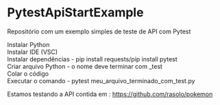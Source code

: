 # PytestApiStartExample
Repositório com um exemplo simples de teste de API com Pytest</br>

Instalar Python</br>
Instalar IDE (VSC)</br>
Instalar dependências - pip install requests/pip install pytest</br>
Criar arquivo Python - o nome deve terminar com _test</br>
Colar o código</br>
Executar o comando - pytest meu_arquivo_terminado_com_test.py</br>

Estamos testando a API contida em : https://github.com/rasolo/pokemon
